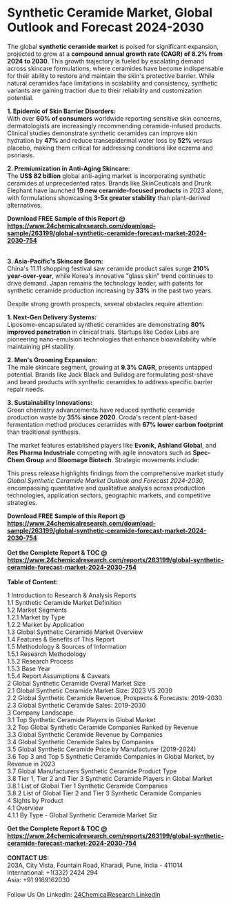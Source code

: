 <h1>Synthetic Ceramide Market, Global Outlook and Forecast 2024-2030</h1><p>The global <strong>synthetic ceramide market</strong> is poised for significant expansion, projected to grow at a <strong>compound annual growth rate (CAGR) of 8.2% from 2024 to 2030</strong>. This growth trajectory is fueled by escalating demand across skincare formulations, where ceramides have become indispensable for their ability to restore and maintain the skin's protective barrier. While natural ceramides face limitations in scalability and consistency, synthetic variants are gaining traction due to their reliability and customization potential.</p><p><strong>1. Epidemic of Skin Barrier Disorders:</strong><br>
With over <strong>60% of consumers</strong> worldwide reporting sensitive skin concerns, dermatologists are increasingly recommending ceramide-infused products. Clinical studies demonstrate synthetic ceramides can improve skin hydration by <strong>47%</strong> and reduce transepidermal water loss by <strong>52%</strong> versus placebo, making them critical for addressing conditions like eczema and psoriasis.</p><p><strong>2. Premiumization in Anti-Aging Skincare:</strong><br>
The <strong>US$ 82 billion</strong> global anti-aging market is incorporating synthetic ceramides at unprecedented rates. Brands like SkinCeuticals and Drunk Elephant have launched <strong>19 new ceramide-focused products</strong> in 2023 alone, with formulations showcasing <strong>3-5x greater stability</strong> than plant-derived alternatives.</p><div><b>Download FREE Sample of this Report @ 
            <a href="https://www.24chemicalresearch.com/download-sample/263199/global-synthetic-ceramide-forecast-market-2024-2030-754">
            https://www.24chemicalresearch.com/download-sample/263199/global-synthetic-ceramide-forecast-market-2024-2030-754</a></b></div><br><p><strong>3. Asia-Pacific's Skincare Boom:</strong><br>
China's 11.11 shopping festival saw ceramide product sales surge <strong>210% year-over-year</strong>, while Korea's innovative "glass skin" trend continues to drive demand. Japan remains the technology leader, with patents for synthetic ceramide production increasing by <strong>33%</strong> in the past two years.</p><p>Despite strong growth prospects, several obstacles require attention:</p><p><strong>1. Next-Gen Delivery Systems:</strong><br>
Liposome-encapsulated synthetic ceramides are demonstrating <strong>80% improved penetration</strong> in clinical trials. Startups like Codex Labs are pioneering nano-emulsion technologies that enhance bioavailability while maintaining pH stability.</p><p><strong>2. Men's Grooming Expansion:</strong><br>
The male skincare segment, growing at <strong>9.3% CAGR</strong>, presents untapped potential. Brands like Jack Black and Bulldog are formulating post-shave and beard products with synthetic ceramides to address specific barrier repair needs.</p><p><strong>3. Sustainability Innovations:</strong><br>
Green chemistry advancements have reduced synthetic ceramide production waste by <strong>35% since 2020</strong>. Croda's recent plant-based fermentation method produces ceramides with <strong>67% lower carbon footprint</strong> than traditional synthesis.</p><p>The market features established players like <strong>Evonik, Ashland Global</strong>, and <strong>Res Pharma Industriale</strong> competing with agile innovators such as <strong>Spec-Chem Group</strong> and <strong>Bloomage Biotech</strong>. Strategic movements include:</p><p>This press release highlights findings from the comprehensive market study <em>Global Synthetic Ceramide Market Outlook and Forecast 2024-2030</em>, encompassing quantitative and qualitative analysis across production technologies, application sectors, geographic markets, and competitive strategies.</p><div><b>Download FREE Sample of this Report @ 
            <a href="https://www.24chemicalresearch.com/download-sample/263199/global-synthetic-ceramide-forecast-market-2024-2030-754">
            https://www.24chemicalresearch.com/download-sample/263199/global-synthetic-ceramide-forecast-market-2024-2030-754</a></b></div><br><div><b>Get the Complete Report & TOC @ 
            <a href="https://www.24chemicalresearch.com/reports/263199/global-synthetic-ceramide-forecast-market-2024-2030-754">
            https://www.24chemicalresearch.com/reports/263199/global-synthetic-ceramide-forecast-market-2024-2030-754</a></b></div><br>
            <b>Table of Content:</b><p>1 Introduction to Research & Analysis Reports<br />
    1.1 Synthetic Ceramide Market Definition<br />
    1.2 Market Segments<br />
        1.2.1 Market by Type<br />
        1.2.2 Market by Application<br />
    1.3 Global Synthetic Ceramide Market Overview<br />
    1.4 Features & Benefits of This Report<br />
    1.5 Methodology & Sources of Information<br />
        1.5.1 Research Methodology<br />
        1.5.2 Research Process<br />
        1.5.3 Base Year<br />
        1.5.4 Report Assumptions & Caveats<br />
2 Global Synthetic Ceramide Overall Market Size<br />
    2.1 Global Synthetic Ceramide Market Size: 2023 VS 2030<br />
    2.2 Global Synthetic Ceramide Revenue, Prospects & Forecasts: 2019-2030<br />
    2.3 Global Synthetic Ceramide Sales: 2019-2030<br />
3 Company Landscape<br />
    3.1 Top Synthetic Ceramide Players in Global Market<br />
    3.2 Top Global Synthetic Ceramide Companies Ranked by Revenue<br />
    3.3 Global Synthetic Ceramide Revenue by Companies<br />
    3.4 Global Synthetic Ceramide Sales by Companies<br />
    3.5 Global Synthetic Ceramide Price by Manufacturer (2019-2024)<br />
    3.6 Top 3 and Top 5 Synthetic Ceramide Companies in Global Market, by Revenue in 2023<br />
    3.7 Global Manufacturers Synthetic Ceramide Product Type<br />
    3.8 Tier 1, Tier 2 and Tier 3 Synthetic Ceramide Players in Global Market<br />
        3.8.1 List of Global Tier 1 Synthetic Ceramide Companies<br />
        3.8.2 List of Global Tier 2 and Tier 3 Synthetic Ceramide Companies<br />
4 Sights by Product<br />
    4.1 Overview<br />
        4.1.1 By Type - Global Synthetic Ceramide Market Siz</p><div><b>Get the Complete Report & TOC @ 
            <a href="https://www.24chemicalresearch.com/reports/263199/global-synthetic-ceramide-forecast-market-2024-2030-754">
            https://www.24chemicalresearch.com/reports/263199/global-synthetic-ceramide-forecast-market-2024-2030-754</a></b></div><br><b>CONTACT US:</b><br>
            203A, City Vista, Fountain Road, Kharadi, Pune, India - 411014<br>
            International: +1(332) 2424 294<br>
            Asia: +91 9169162030 <br><br>
            Follow Us On LinkedIn: <a href="https://www.linkedin.com/company/24chemicalresearch/">24ChemicalResearch LinkedIn</a>